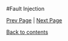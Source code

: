 #Fault Injection

[Prev Page](https://github.com/Krithika-Balan2290/Software-Testing-Techniques/edit/master/Docs/code_coverage.md) | [Next Page](https://github.com/Krithika-Balan2290/Software-Testing-Techniques/blob/master/Docs/mutation.md)
 
 [Back to contents](https://github.com/Krithika-Balan2290/Software-Testing-Techniques/blob/master/Index.md)
